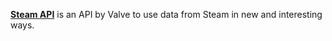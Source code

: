 [**Steam API**](https://steamcommunity.com/dev) is an API by Valve to use data from Steam in new and interesting ways.
